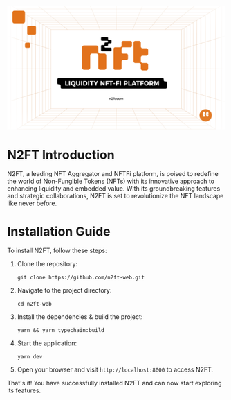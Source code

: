 ![logo](img/n2ft.jpg)

# N2FT Introduction

N2FT, a leading NFT Aggregator and NFTFi platform, is poised to redefine the world of Non-Fungible Tokens (NFTs) with its innovative approach to enhancing liquidity and embedded value. With its groundbreaking features and strategic collaborations, N2FT is set to revolutionize the NFT landscape like never before.

# Installation Guide

To install N2FT, follow these steps:

1. Clone the repository:
    ```
    git clone https://github.com/n2ft-web.git
    ```

2. Navigate to the project directory:
    ```
    cd n2ft-web
    ```

3. Install the dependencies & build the project:
    ```
    yarn && yarn typechain:build
    ```

4. Start the application:
    ```
    yarn dev
    ```

5. Open your browser and visit `http://localhost:8000` to access N2FT.

That's it! You have successfully installed N2FT and can now start exploring its features.